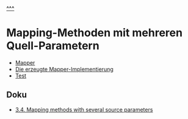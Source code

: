 
**[^^^](../README.md)**

# Mapping-Methoden mit mehreren Quell-Parametern

- [Mapper](MultipeSourcesPersonMapper.java)
- [Die erzeugte Mapper-Implementierung](MultipeSourcesPersonMapperImpl.java)
- [Test](MultipeSourcesPersonMapperTest.java)

## Doku
- [3.4. Mapping methods with several source parameters](https://mapstruct.org/documentation/stable/reference/html/#mappings-with-several-source-parameters)
